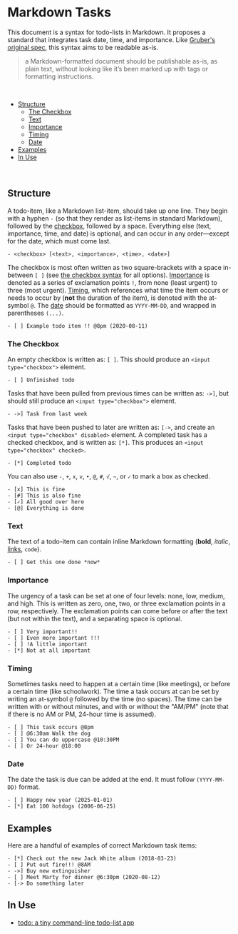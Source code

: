 # Markdown Tasks

This document is a syntax for todo-lists in Markdown. It proposes a standard that integrates task date, time, and importance. Like [Gruber's original spec](https://daringfireball.net/projects/markdown/), this syntax aims to be readable as-is.
> a Markdown-formatted document should be publishable as-is, as plain text, without looking like it’s been marked up with tags or formatting instructions.

<br>

- [Structure](#structure)
  - [The Checkbox](#the-checkbox)
  - [Text](#text)
  - [Importance](#importance)
  - [Timing](#timing)
  - [Date](#date)
- [Examples](#examples)
- [In Use](#in-use)

<br>

## Structure

A todo-item, like a Markdown list-item, should take up one line. They begin with a hyphen `-` (so that they render as list-items in standard Markdown), followed by the [checkbox](https://github.com/qjack001/Markdown-Tasks#the-checkbox), followed by a space. Everything else (text, importance, time, and date) is optional, and can occur in any order—except for the date, which must come last.

```
- <checkbox> [<text>, <importance>, <time>, <date>]
```

The checkbox is most often written as two square-brackets with a space in-between `[ ]` (see [the checkbox syntax](https://github.com/qjack001/Markdown-Tasks#the-checkbox) for all options). [Importance](https://github.com/qjack001/Markdown-Tasks#importance) is denoted as a series of exclamation points `!`, from none (least urgent) to three (most urgent). [Timing](https://github.com/qjack001/Markdown-Tasks#timing), which references what time the item occurs or needs to occur by (**not** the duration of the item), is denoted with the at-symbol `@`. The [date](https://github.com/qjack001/Markdown-Tasks#date) should be formatted as `YYYY-MM-DD`, and wrapped in parentheses `(...)`.

```
- [ ] Example todo item !! @8pm (2020-08-11)
```

### The Checkbox

An empty checkbox is written as: `[ ]`. This should produce an `<input type="checkbox">` element.
```
- [ ] Unfinished todo
```
Tasks that have been pulled from previous times can be written as: `->]`, but should still produce an `<input type="checkbox">` element.
```
- ->] Task from last week
```
Tasks that have been pushed to later are written as: `[->`, and create an `<input type="checkbox" disabled>` element.
A completed task has a checked checkbox, and is written as: `[*]`. This produces an `<input type="checkbox" checked>`.
```
- [*] Completed todo
```
You can also use `-`, `+`, `x`, `v`, `•`, `@`, `#`, `√`, `~`, or `✓` to mark a box as checked.
```
- [x] This is fine
- [#] This is also fine
- [✓] All good over here
- [@] Everything is done
```

### Text

The text of a todo-item can contain inline Markdown formatting (**bold**, *italic*, [links](https://itty.bitty.site/#a.html/data:text/html;charset=utf-8;bxze64,XQAAAAIBAQAAAAAAAAAeCEUG0O+oKBdZ2an16qclPsVsLFhs2pzAN35/bHmc6Ddvq8IM4lbOVrZC5BW5l5dG325bCokrtxIjlYLBkr75n38PgebbjPKZcMZMotzv8FTXMx24PkQix6dfYYbsceNOzuogCV3U9EM/hoEJecoR5JILpdVhnqsFU0CH7kUqAL/rRZ0M+rIMqPgkg90WZTXTvAzvh2xq8/wt4efihibwnWzBfQLw5Q+S7K+g+Re4o9bUmdX1eM3wwH1WXf/wsQjA), `code`).
```
- [ ] Get this one done *now*
```

### Importance

The urgency of a task can be set at one of four levels: none, low, medium, and high. This is written as zero, one, two, or three exclamation points in a row, respectively. The exclamation points can come before or after the text (but not within the text), and a separating space is optional.
```
- [ ] Very important!!
- [ ] Even more important !!!
- [ ] !A little important
- [*] Not at all important
```

### Timing

Sometimes tasks need to happen at a certain time (like meetings), or before a certain time (like schoolwork). The time a task occurs at can be set by writing an at-symbol `@` followed by the time (no spaces). The time can be written with or without minutes, and with or without the "AM/PM" (note that if there is no AM or PM, 24-hour time is assumed).

```
- [ ] This task occurs @8pm
- [ ] @6:30am Walk the dog
- [ ] You can do uppercase @10:30PM
- [ ] Or 24-hour @18:00
```

### Date

The date the task is due can be added at the end. It must follow `(YYYY-MM-DD)` format.

```
- [ ] Happy new year (2025-01-01)
- [*] Eat 100 hotdogs (2006-06-25)
```

## Examples

Here are a handful of examples of correct Markdown task items:

```
- [*] Check out the new Jack White album (2018-03-23)
- [ ] Put out fire!!! @8AM
- ->] Buy new extinguisher
- [ ] Meet Marty for dinner @6:30pm (2020-08-12)
- [-> Do something later
```

## In Use

- [todo: a tiny command-line todo-list app](https://github.com/qjack001/todo)
